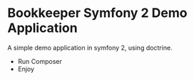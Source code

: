 Bookkeeper Symfony 2 Demo Application
========================

A simple demo application in symfony 2, using doctrine. 

* Run Composer
* Enjoy 
